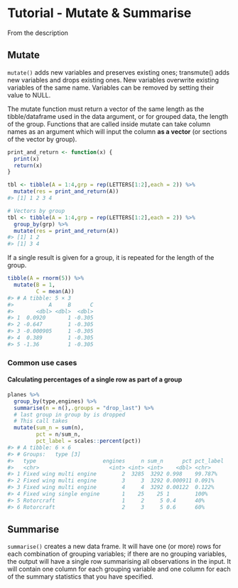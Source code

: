 
<!-- README.md is generated from README.Rmd. Please edit that file -->

# Tutorial - Mutate & Summarise

From the description

## Mutate

`mutate()` adds new variables and preserves existing ones; transmute()
adds new variables and drops existing ones. New variables overwrite
existing variables of the same name. Variables can be removed by setting
their value to NULL.

The mutate function must return a vector of the same length as the
tibble/dataframe used in the data argument, or for grouped data, the
length of the group. Functions that are called inside mutate can take
column names as an argument which will input the column **as a vector**
(or sections of the vector by group).

``` r
print_and_return <- function(x) {
  print(x)
  return(x)
}

tbl <- tibble(A = 1:4,grp = rep(LETTERS[1:2],each = 2)) %>% 
  mutate(res = print_and_return(A))
#> [1] 1 2 3 4

# Vectors by group
tbl <- tibble(A = 1:4,grp = rep(LETTERS[1:2],each = 2)) %>% 
  group_by(grp) %>% 
  mutate(res = print_and_return(A))
#> [1] 1 2
#> [1] 3 4
```

If a single result is given for a group, it is repeated for the length
of the group.

``` r
tibble(A = rnorm(5)) %>% 
  mutate(B = 1,
         C = mean(A))
#> # A tibble: 5 × 3
#>           A     B      C
#>       <dbl> <dbl>  <dbl>
#> 1  0.0920       1 -0.305
#> 2 -0.647        1 -0.305
#> 3 -0.000905     1 -0.305
#> 4  0.389        1 -0.305
#> 5 -1.36         1 -0.305
```

### Common use cases

#### Calculating percentages of a single row as part of a group

``` r
planes %>% 
  group_by(type,engines) %>% 
  summarise(n = n(),.groups = "drop_last") %>% 
  # last group in group by is dropped
  # This call takes
  mutate(sum_n = sum(n),
         pct = n/sum_n,
         pct_label = scales::percent(pct))
#> # A tibble: 6 × 6
#> # Groups:   type [3]
#>   type                     engines     n sum_n      pct pct_label
#>   <chr>                      <int> <int> <int>    <dbl> <chr>    
#> 1 Fixed wing multi engine        2  3285  3292 0.998    99.787%  
#> 2 Fixed wing multi engine        3     3  3292 0.000911 0.091%   
#> 3 Fixed wing multi engine        4     4  3292 0.00122  0.122%   
#> 4 Fixed wing single engine       1    25    25 1        100%     
#> 5 Rotorcraft                     1     2     5 0.4      40%      
#> 6 Rotorcraft                     2     3     5 0.6      60%
```

## Summarise

`summarise()` creates a new data frame. It will have one (or more) rows
for each combination of grouping variables; if there are no grouping
variables, the output will have a single row summarising all
observations in the input. It will contain one column for each grouping
variable and one column for each of the summary statistics that you have
specified.
